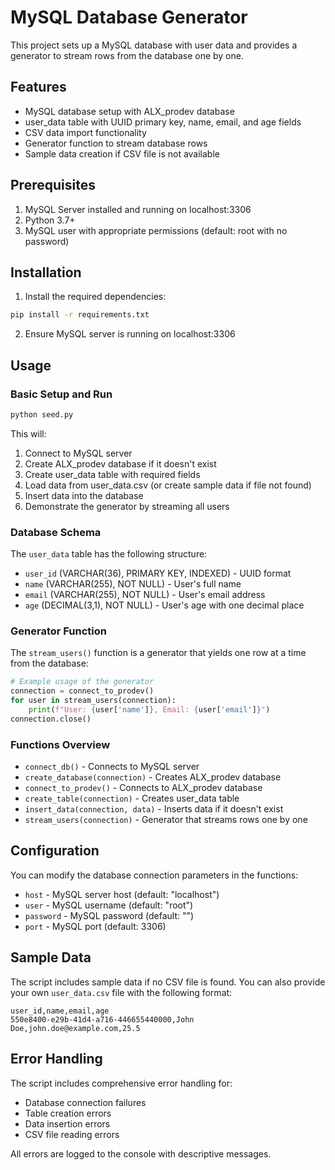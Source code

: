 # MySQL Database Generator

This project sets up a MySQL database with user data and provides a generator to stream rows from the database one by one.

## Features

- MySQL database setup with ALX_prodev database
- user_data table with UUID primary key, name, email, and age fields
- CSV data import functionality
- Generator function to stream database rows
- Sample data creation if CSV file is not available

## Prerequisites

1. MySQL Server installed and running on localhost:3306
2. Python 3.7+
3. MySQL user with appropriate permissions (default: root with no password)

## Installation

1. Install the required dependencies:
```bash
pip install -r requirements.txt
```

2. Ensure MySQL server is running on localhost:3306

## Usage

### Basic Setup and Run

```bash
python seed.py
```

This will:
1. Connect to MySQL server
2. Create ALX_prodev database if it doesn't exist
3. Create user_data table with required fields
4. Load data from user_data.csv (or create sample data if file not found)
5. Insert data into the database
6. Demonstrate the generator by streaming all users

### Database Schema

The `user_data` table has the following structure:
- `user_id` (VARCHAR(36), PRIMARY KEY, INDEXED) - UUID format
- `name` (VARCHAR(255), NOT NULL) - User's full name
- `email` (VARCHAR(255), NOT NULL) - User's email address
- `age` (DECIMAL(3,1), NOT NULL) - User's age with one decimal place

### Generator Function

The `stream_users()` function is a generator that yields one row at a time from the database:

```python
# Example usage of the generator
connection = connect_to_prodev()
for user in stream_users(connection):
    print(f"User: {user['name']}, Email: {user['email']}")
connection.close()
```

### Functions Overview

- `connect_db()` - Connects to MySQL server
- `create_database(connection)` - Creates ALX_prodev database
- `connect_to_prodev()` - Connects to ALX_prodev database
- `create_table(connection)` - Creates user_data table
- `insert_data(connection, data)` - Inserts data if it doesn't exist
- `stream_users(connection)` - Generator that streams rows one by one

## Configuration

You can modify the database connection parameters in the functions:
- `host` - MySQL server host (default: "localhost")
- `user` - MySQL username (default: "root")
- `password` - MySQL password (default: "")
- `port` - MySQL port (default: 3306)

## Sample Data

The script includes sample data if no CSV file is found. You can also provide your own `user_data.csv` file with the following format:

```csv
user_id,name,email,age
550e8400-e29b-41d4-a716-446655440000,John Doe,john.doe@example.com,25.5
```

## Error Handling

The script includes comprehensive error handling for:
- Database connection failures
- Table creation errors
- Data insertion errors
- CSV file reading errors

All errors are logged to the console with descriptive messages. 